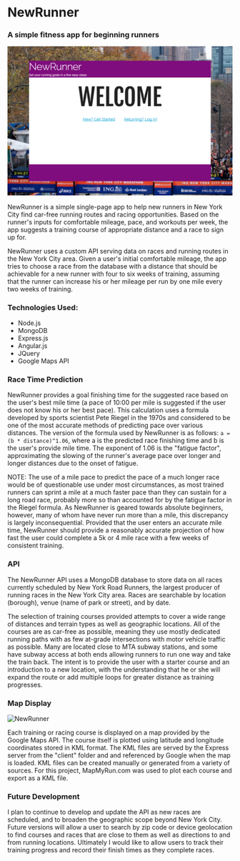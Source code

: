 # NewRunner
### A simple fitness app for beginning runners

![NewRunner](client/images/welcome_screen.png)

NewRunner is a simple single-page app to help new runners in New York City find car-free running routes and racing opportunities.  Based on the runner's inputs for comfortable mileage, pace, and workouts per week, the app suggests a training course of appropriate distance and a race to sign up for.  

NewRunner uses a custom API serving data on races and running routes in the New York City area.  Given a user's initial comfortable mileage, the app tries to choose a race from the database with a distance that should be achievable for a new runner with four to six weeks of training, assuming that the runner can increase his or her mileage per run by one mile every two weeks of training.  

### Technologies Used:

* Node.js
* MongoDB
* Express.js
* Angular.js
* JQuery
* Google Maps API

### Race Time Prediction

NewRunner provides a goal finishing time for the suggested race based on the user's best mile time (a pace of 10:00 per mile is suggested if the user does not know his or her best pace).  This calculation uses a formula developed by sports scientist Pete Riegel in the 1970s and considered to be one of the most accurate methods of predicting pace over various distances.  The version of the formula used by NewRunner is as follows:
``` a = (b * distance)^1.06 ```, where a is the predicted race finishing time and b is the user's provide mile time.  The exponent of 1.06 is the "fatigue factor", approximating the slowing of the runner's average pace over longer and longer distances due to the onset of fatigue.

NOTE:  The use of a mile pace to predict the pace of a much longer race would be of questionable use under most circumstances, as most trained runners can sprint a mile at a much faster pace than they can sustain for a long road race, probably more so than accounted for by the fatigue factor in the Riegel formula.  As NewRunner is geared towards absolute beginners, however, many of whom have never run more than a mile, this discrepancy is largely inconsequential.  Provided that the user enters an accurate mile time, NewRunner should provide a reasonably accurate projection of how fast the user could complete a 5k or 4 mile race with a few weeks of consistent training.

### API
The NewRunner API uses a MongoDB database to store data on all races currently scheduled by New York Road Runners, the largest producer of running races in the New York City area.  Races are searchable by location (borough), venue (name of park or street), and by date.

The selection of training courses provided attempts to cover a wide range of distances and terrain types as well as geographic locations.  All of the courses are as car-free as possible, meaning they use mostly dedicated running paths with as few at-grade intersections with motor vehicle traffic as possible.  Many are located close to MTA subway stations, and some have subway access at both ends allowing runners to run one way and take the train back.  The intent is to provide the user with a starter course and an introduction to a new location, with the understanding that he or she will expand the route or add multiple loops for greater distance as training progresses.

### Map Display
![NewRunner](client/images/map_screen.png)

Each training or racing course is displayed on a map provided by the Google Maps API.  The course itself is plotted using latitude and longitude coordinates stored in KML format.  The KML files are served by the Express server from the "client" folder and and referenced by Google when the map is loaded.  KML files can be created manually or generated from a variety of sources.  For this project, MapMyRun.com was used to plot each course and export as a KML file.

### Future Development

I plan to continue to develop and update the API as new races are scheduled, and to broaden the geographic scope beyond New York City.  Future versions will allow a user to search by zip code or device geolocation to find courses and races that are close to them as well as directions to and from running locations.  Ultimately I would like to allow users to track their training progress and record their finish times as they complete races.
